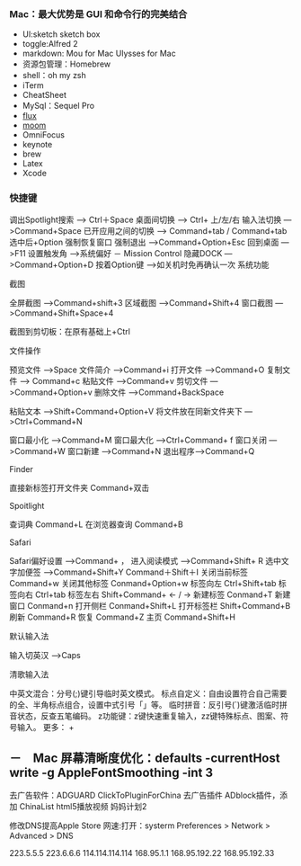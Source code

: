 ### Mac：最大优势是 GUI 和命令行的完美结合 ###
- UI:sketch sketch box
- toggle:Alfred 2
- markdown: Mou for Mac  Ulysses for Mac
- 资源包管理：Homebrew
- shell：oh my zsh
- iTerm
- CheatSheet
- MySql：Sequel Pro
- [flux](https://justgetflux.com/)
- [moom](https://manytricks.com/moom/)
- OmniFocus
- keynote
- brew
- Latex
- Xcode


### 快捷键
调出Spotlight搜索 —> Ctrl＋Space
桌面间切换 —> Ctrl+ 上/左/右
输入法切换 —>Command+Space
已开应用之间的切换 —> Command+tab / Command+tab 选中后+Option 强制恢复窗口
强制退出 —>Command+Option+Esc
回到桌面 —>F11
设置触发角 —>系统偏好 － Mission Control
隐藏DOCK —>Command+Option+D
按着Option键 —>如关机时免再确认一次
系统功能

截图

全屏截图 —>Command+shift+3
区域截图 —>Command+Shift+4
窗口截图 —>Command+Shift+Space+4

截图到剪切板：在原有基础上+Ctrl

文件操作

预览文件 —>Space
文件简介 —>Command+i
打开文件 —>Command+O
复制文件 —> Command+c
粘贴文件 —>Command+v
剪切文件 —>Command+Option+v
删除文件 —>Command+BackSpace

粘贴文本 —>Shift+Command+Option+V
将文件放在同新文件夹下 —>Ctrl+Command+N

窗口最小化 —>Command+M
窗口最大化 —>Ctrl+Command+ f
窗口关闭 —>Command+W
窗口新建 —>Command+N
退出程序—>Command+Q

Finder

直接新标签打开文件夹 Command+双击

Spoitlight

查词典 Command+L
在浏览器查询 Command+B

Safari

Safari偏好设置 —>Command+ ，
进入阅读模式 —>Command+Shift+ R
选中文字加便签 —>Command+Shift+Y
Command＋Shift＋I
关闭当前标签 Command+w
关闭其他标签 Conmand+Option+w
标签向左 Ctrl+Shift+tab
标签向右 Ctrl+tab
标签左右 Shift+Command+ <- / ->
新建标签 Conmand+T
新建窗口 Conmand+n
打开侧栏 Conmand+Shift+L
打开标签栏 Shift+Command+B
刷新 Command+R
恢复 Command+Z
主页 Command+Shift+H

默认输入法

输入切英汉 —>Caps

清歌输入法

中英文混合：分号(;)键引导临时英文模式。
标点自定义：自由设置符合自己需要的全、半角标点组合，设置中式引号「」等。
临时拼音：反引号(`)键激活临时拼音状态，反查五笔编码。
z功能键：z键快速重复输入，zz键特殊标点、图案、符号输入。
更多： +

－　Mac 屏幕清晰度优化：defaults -currentHost write -g AppleFontSmoothing -int 3
-
去广告软件：ADGUARD
ClickToPluginForChina 去广告插件
ADblock插件，添加 ChinaList
html5播放视频 妈妈计划2


修改DNS提高Apple Store 网速:打开：systerm Preferences > Network > Advanced > DNS

223.5.5.5
223.6.6.6
114.114.114.114
168.95.1.1
168.95.192.22
168.95.192.33
